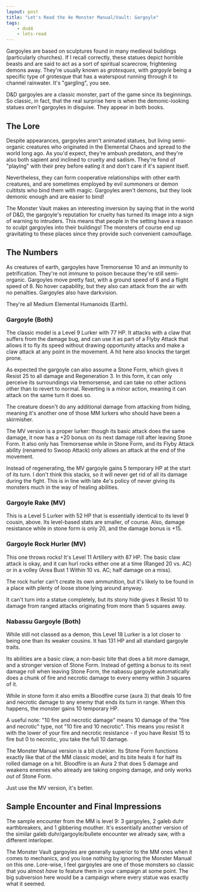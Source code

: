 ```yaml
---
layout: post
title: "Let's Read the 4e Monster Manual/Vault: Gargoyle"
tags:
    - dnd4
    - lets-read
---
```


Gargoyles are based on sculptures found in many medieval buildings (particularly
churches). If I recall correctly, these statues depict horrible beasts and are
said to act as a sort of spiritual scarecrow, frightening demons away. They're
usually known as _grotesques_, with _gargoyle_ being a specific type of
grotesque that has a waterspout running through it to channel rainwater. It's
"gargling", you see.

D&D gargoyles are a classic monster, part of the game since its beginnings. So
classic, in fact, that the real surprise here is when the demonic-looking
statues _aren't_ gargoyles in disguise. They appear in both books.

## The Lore

Despite appearances, gargoyles aren't animated statues, but living semi-organic
creatures who originated in the Elemental Chaos and spread to the world long
ago. As you'd expect, they're ambush predators, and they're also both sapient
and inclined to cruelty and sadism. They're fond of "playing" with their prey
before eating it and don't care if it's sapient itself.

Nevertheless, they can form cooperative relationships with other earth
creatures, and are sometimes employed by evil summoners or demon cultitsts who
bind them with magic. Gargoyles aren't demons, but they look demonic enough and
are easier to bind!

The Monster Vault makes an interesting inversion by saying that in the world of
D&D, the gargoyle's reputation for cruelty has turned its image into a sign of
warning to intruders. This means that people in the setting have a reason to
sculpt gargoyles into their buildings! The monsters of course end up
gravitating to these places since they provide such convenient camouflage.

## The Numbers

As creatures of earth, gargoyles have Tremorsense 10 and an immunity to
petrification. They're not immune to poison because they're still
semi-organic. Gargoyles move pretty fast, with a ground speed of 6 and a flight
speed of 8. No hover capability, but they also can attack from the air with no
penalties. Gargoyles also have darkvision.

They're all Medium Elemental Humanoids (Earth).

### Gargoyle (Both)

The classic model is a Level 9 Lurker with 77 HP. It attacks with a claw that
suffers from the damage bug, and can use it as part of a Flyby Attack that
allows it to fly its speed without drawing opportunity attacks and make a claw
attack at any point in the movement. A hit here also knocks the target prone.

As expected the gargoyle can also assume a Stone Form, which gives it Resist 25
to all damage and Regeneration 3. In this form, it can only perceive its
surroundings via tremorsense, and can take no other actions other than to revert
to normal. Reverting is a minor action, meaning it can attack on the same turn
it does so.

The creature doesn't do any additional damage from attacking from hiding,
meaning it's another one of those MM lurkers who should have been a skirmisher.

The MV version is a proper lurker: though its basic attack does the same damage,
it now has a +20 bonus on its next damage roll after leaving Stone Form. It also
only has Tremorsense while in Stone Form, and its Flyby Attack ability (renamed
to Swoop Attack) only allows an attack at the end of the movement.

Instead of regenerating, the MV gargoyle gains 5 temporary HP at the start of
its turn. I don't think this stacks, so it will never get rid of all its damage
during the fight. This is in line with late 4e's policy of never giving its
monsters much in the way of healing abilities.

### Gargoyle Rake (MV)

This is a Level 5 Lurker with 52 HP that is essentially identical to its level 9
cousin, above. Its level-based stats are smaller, of course. Also, damage
resistance while in stone form is only 20, and the damage bonus is +15.

### Gargoyle Rock Hurler (MV)

This one throws rocks! It's Level 11 Artillery with 87 HP. The basic claw attack
is okay, and it can hurl rocks either one at a time (Ranged 20 vs. AC) or in a
volley (Area Bust 1 Within 10 vs. AC; half damage on a miss).

The rock hurler can't create its own ammunition, but it's likely to be found in
a place with plenty of loose stone lying around anyway.

It can't turn into a statue completely, but its stony hide gives it Resist 10 to
damage from ranged attacks originating from more than 5 squares away.

### Nabassu Gargoyle (Both)

While still not classed as a demon, this Level 18 Lurker is a lot closer to
being one than its weaker cousins. It has 131 HP and all standard gargoyle
traits.

Its abilities are a basic claw, a non-basic bite that does a bit more damage,
and a stronger version of Stone Form. Instead of getting a bonus to its next
damage roll when leaving Stone Form, the nabassu gargoyle automatically does a
chunk of fire and necrotic damage to every enemy within 3 squares of it.

While in stone form it also emits a Bloodfire curse (aura 3) that deals 10 fire
and necrotic damage to any enemy that ends its turn in range. When this happens,
the monster gains 10 temporary HP.

A useful note: "10 fire and necrotic damage" means 10 damage of the "fire and
necrotic" type, not "10 fire and 10 necrotic". This means you resist it with the
lower of your fire and necrotic resistance - if you have Resist 15 to fire but 0
to necrotic, you take the full 10 damage.

The Monster Manual version is a bit clunkier. Its Stone Form functions exactly
like that of the MM classic model, and its bite heals it for half its rolled
damage on a hit. Bloodfire is an Aura 2 that does 5 damage and weakens enemies
who already are taking ongoing damage, and only works _out_ of Stone Form.

Just use the MV version, it's better.

## Sample Encounter and Final Impressions

The sample encounter from the MM is level 9: 3 gargoyles, 2 galeb duhr
earthbreakers, and 1 gibbering mouther. It's essentially another version of the
similar galeb duhr/gargoyle/bullete encounter we already saw, with a different
interloper.

The Monster Vault gargoyles are generally superior to the MM ones when it comes
to mechanics, and you lose nothing by ignoring the Monster Manual on this
one. Lore-wise, I feel gargoyles are one of those monsters so classic that you
almost _have_ to feature them in your campaign at some point. The big subversion
here would be a campaign where every statue was exactly what it seemed.
